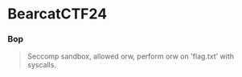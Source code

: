 BearcatCTF24
=======

<h3> Bop </h3>

> Seccomp sandbox, allowed orw, perform orw on 'flag.txt' with syscalls.
